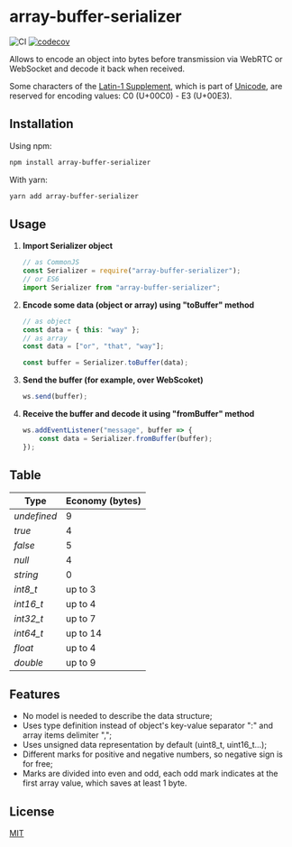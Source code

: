 # array-buffer-serializer

![CI](https://github.com/username0101010/array-buffer-serializer/actions/workflows/test.yml/badge.svg)
[![codecov](https://codecov.io/gh/username0101010/array-buffer-serializer/branch/main/graph/badge.svg?token=IZFQQP34H7)](https://codecov.io/gh/username0101010/array-buffer-serializer)

Allows to encode an object into bytes before transmission via WebRTC or WebSocket and decode it back when received. 

Some characters of the [Latin-1 Supplement](https://en.wikipedia.org/wiki/Latin-1_Supplement_(Unicode_block)), which is part of 
[Unicode](https://en.wikipedia.org/wiki/Unicode), are reserved for encoding values: C0 (U+00C0) - E3 (U+00E3).

## Installation

Using npm:

```bash
npm install array-buffer-serializer
```

With yarn:

```bash
yarn add array-buffer-serializer
```

## Usage

1. **Import Serializer object**
    
    ```javascript
    // as CommonJS
    const Serializer = require("array-buffer-serializer");
    // or ES6
    import Serializer from "array-buffer-serializer";
    ```
    
2. **Encode some data (object or array) using "toBuffer" method**

    ```javascript
    // as object
    const data = { this: "way" };
    // as array
    const data = ["or", "that", "way"];
    
    const buffer = Serializer.toBuffer(data);
    ```

3. **Send the buffer (for example, over WebScoket)**     
    
    ```javascript
    ws.send(buffer);
    ```
    
4. **Receive the buffer and decode it using "fromBuffer" method**

    ```javascript
    ws.addEventListener("message", buffer => {
        const data = Serializer.fromBuffer(buffer);
    });
    ```

## Table

Type | Economy (bytes) 
--- | --- 
*undefined* | 9 
*true* | 4
*false* | 5
*null* | 4
*string* | 0
*int8_t* | up to 3
*int16_t* | up to 4
*int32_t* | up to 7
*int64_t* | up to 14
*float* | up to 4
*double* | up to 9

## Features

* No model is needed to describe the data structure;
* Uses type definition instead of object's key-value separator ":" and array items delimiter ",";
* Uses unsigned data representation by default (uint8_t, uint16_t...);
* Different marks for positive and negative numbers, so negative sign is for free;
* Marks are divided into even and odd, each odd mark indicates at the first array value, which saves at least 1 byte.

## License

[MIT](./LICENSE)
